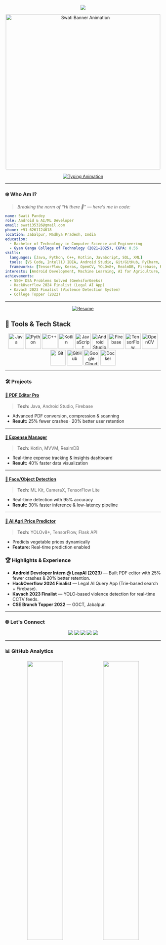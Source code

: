 <!-- HEADER CAPSULE -->
<p align="center">
  <img src="https://capsule-render.vercel.app/api?type=waving&color=0:0D1117,100:004aad&height=130&section=header&text=Hey%20There!%20I'm%20Swati%20Pandey%20👩‍💻&fontSize=34&animation=fadeIn&fontAlignY=35&fontColor=FFFFFF" />
</p>

<p align="center">
  <img src="https://i.pinimg.com/originals/c9/d8/22/c9d82282ad54e2dabc3c81a538a7340a.gif" width="500" alt="Swati Banner Animation"/>
</p>

<!-- Centered Typing Animation -->
<p align="center">
  <a href="https://github.com/gr8swati">
    <img src="https://readme-typing-svg.herokuapp.com?font=Fira+Code&size=25&duration=3000&pause=800&center=true&vCenter=true&width=650&lines=Android+Developer;🤖+AI%2FML+Enthusiast;🏆+Hackathon+Finalist;🔧+Problem+Solver+%26+Innovator;🚀+Building+Scalable+Apps+%26+Intelligent+Systems" alt="Typing Animation" />
  </a>
</p>

---

### ❄️ Who Am I?

> *Breaking the norm of “Hi there 👋” — here's me in code:*

```yaml
name: Swati Pandey
role: Android & AI/ML Developer
email: swati35326@gmail.com
phone: +91-6261124618
location: Jabalpur, Madhya Pradesh, India
education: 
  - Bachelor of Technology in Computer Science and Engineering
  - Gyan Ganga College of Technology (2021–2025), CGPA: 8.56
skills:
  languages: [Java, Python, C++, Kotlin, JavaScript, SQL, XML]
  tools: [VS Code, IntelliJ IDEA, Android Studio, Git/GitHub, PyCharm, Google Colab]
  frameworks: [TensorFlow, Keras, OpenCV, YOLOv8+, RealmDB, Firebase, RESTful APIs, MVVM]
interests: [Android Development, Machine Learning, AI for Agriculture, Game Development, Open Source]
achievements:
  - 550+ DSA Problems Solved (GeeksforGeeks)
  - HackOverflow 2024 Finalist (Legal AI App)
  - Kavach 2023 Finalist (Violence Detection System)
  - College Topper (2022)
````

---
<!-- RESUME BUTTON -->
<p align="center">
  <a href="https://your-resume-link.com" target="_blank">
    <img src="https://img.shields.io/badge/Resume-View%20or%20Download-2c5364?style=for-the-badge&logo=adobeacrobatreader&logoColor=white" alt="Resume" />
  </a>
</p>

## 🧰 Tools & Tech Stack

<p align="center">
  <!-- Languages -->
  <img src="https://cdn.jsdelivr.net/gh/devicons/devicon/icons/java/java-original.svg" alt="Java" width="50" height="50"/>
  <img src="https://cdn.jsdelivr.net/gh/devicons/devicon/icons/python/python-original.svg" alt="Python" width="50" height="50"/>
  <img src="https://cdn.jsdelivr.net/gh/devicons/devicon/icons/cplusplus/cplusplus-original.svg" alt="C++" width="50" height="50"/>
  <img src="https://cdn.jsdelivr.net/gh/devicons/devicon/icons/kotlin/kotlin-original.svg" alt="Kotlin" width="50" height="50"/>
  <img src="https://cdn.jsdelivr.net/gh/devicons/devicon/icons/javascript/javascript-original.svg" alt="JavaScript" width="50" height="50"/>

  <!-- Tools & Frameworks -->

  <img src="https://cdn.jsdelivr.net/gh/devicons/devicon/icons/androidstudio/androidstudio-original.svg" alt="Android Studio" width="50" height="50"/>
  <img src="https://cdn.jsdelivr.net/gh/devicons/devicon/icons/firebase/firebase-plain.svg" alt="Firebase" width="50" height="50"/>
  <img src="https://cdn.jsdelivr.net/gh/devicons/devicon/icons/tensorflow/tensorflow-original.svg" alt="TensorFlow" width="50" height="50"/>
  <img src="https://cdn.jsdelivr.net/gh/devicons/devicon/icons/opencv/opencv-original.svg" alt="OpenCV" width="50" height="50"/>
  <img src="https://cdn.jsdelivr.net/gh/devicons/devicon/icons/git/git-original.svg" alt="Git" width="50" height="50"/>
  <img src="https://cdn.jsdelivr.net/gh/devicons/devicon/icons/github/github-original.svg" alt="GitHub" width="50" height="50"/>

  <!-- Cloud & Others -->

  <img src="https://cdn.jsdelivr.net/gh/devicons/devicon/icons/googlecloud/googlecloud-original.svg" alt="Google Cloud" width="50" height="50"/>
  <img src="https://cdn.jsdelivr.net/gh/devicons/devicon/icons/docker/docker-original.svg" alt="Docker" width="50" height="50"/>
</p>

---

### 🛠 Projects

#### [📄 PDF Editor Pro](https://github.com/gr8swati/pdf-editor-pro)
> **Tech:** Java, Android Studio, Firebase  
- Advanced PDF conversion, compression & scanning  
- **Result:** 25% fewer crashes · 20% better user retention

---

#### [💸 Expense Manager](https://github.com/gr8swati/expense-manager)
> **Tech:** Kotlin, MVVM, RealmDB  
- Real-time expense tracking & insights dashboard  
- **Result:** 40% faster data visualization

---

#### [🧠 Face/Object Detection](https://github.com/gr8swati/face-object-detection)
> **Tech:** ML Kit, CameraX, TensorFlow Lite  
- Real-time detection with 95% accuracy  
- **Result:** 30% faster inference & low-latency pipeline

---

#### [🌾 AI Agri Price Predictor](https://github.com/gr8swati/ai-agri-price-predictor)
> **Tech:** YOLOv8+, TensorFlow, Flask API  
- Predicts vegetable prices dynamically  
- **Feature:** Real-time prediction enabled

### 🏆 Highlights & Experience

* **Android Developer Intern @ LeapAI (2023)** — Built PDF editor with 25% fewer crashes & 20% better retention.
* **HackOverflow 2024 Finalist** — Legal AI Query App (Trie-based search + Firebase).
* **Kavach 2023 Finalist** — YOLO-based violence detection for real-time CCTV feeds.
* **CSE Branch Topper 2022** — GGCT, Jabalpur.

---

### 🌐 Let's Connect

<p align="center">
  <a href="mailto:swati35326@gmail.com"><img src="https://img.shields.io/badge/Email-swati35326%40gmail.com-red?style=for-the-badge&logo=gmail"></a>
  <a href="https://linkedin.com/in/swati-pandey-a0248a239"><img src="https://img.shields.io/badge/LinkedIn-Swati%20Pandey-0A66C2?style=for-the-badge&logo=linkedin"></a>
  <a href="https://github.com/gr8swati"><img src="https://img.shields.io/badge/GitHub-gr8swati-181717?style=for-the-badge&logo=github"></a>
  <a href="https://leetcode.com/gr8swati"><img src="https://img.shields.io/badge/LeetCode-gr8swati-orange?style=for-the-badge&logo=leetcode"></a>
  <a href="https://geeksforgeeks.org/user/gr8swati"><img src="https://img.shields.io/badge/GeeksforGeeks-550%2B%20DSA%20Solved-brightgreen?style=for-the-badge&logo=geeksforgeeks"></a>
</p>

---

### 📊 GitHub Analytics

<p align="center"> 
  <img src="https://github-readme-stats.vercel.app/api?username=gr8swati&show_icons=true&theme=transparent&hide_border=true&rank_icon=github" width="48%"/> 
  <img src="https://github-readme-streak-stats.herokuapp.com/?user=gr8swati&theme=transparent&hide_border=true" width="48%"/> 
</p> 

<p align="center"> 
  <img src="https://github-readme-stats.vercel.app/api/top-langs/?username=gr8swati&layout=compact&theme=transparent&hide_border=true" width="60%"/> 
</p>

---

### ☕ Fun Bytes

* Fueled by coffee ☕ • Debugging life • Deploying dreams
* `System.out.println("Let's build something epic!");`
* *Always in beta mode — improving every commit!*

---

<p align="center">
  <img src="https://capsule-render.vercel.app/api?type=waving&color=0:0D1117,100:004aad&height=100&section=footer"/>
</p>
```
